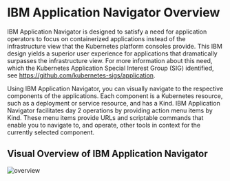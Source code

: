 # IBM Application Navigator Overview


IBM Application Navigator is designed to satisfy a need for application operators to focus on containerized applications instead of the infrastructure view that the Kubernetes platform consoles provide. This IBM design yields a superior user experience for applications that dramatically surpasses the infrastructure view. For more information about this need, which the Kubernetes Application Special Interest Group (SIG) identified, see https://github.com/kubernetes-sigs/application.

Using IBM Application Navigator, you can visually navigate to the respective components of the applications. Each component is a Kubernetes resource, such as a deployment or service resource, and has a Kind. IBM Application Navigator facilitates day 2 operations by providing action menu items by Kind. These menu items provide URLs and scriptable commands that enable you to navigate to, and operate, other tools in context for the currently selected component.

## Visual Overview of IBM Application Navigator 

![overview](https://github.com/IBM/appnav/blob/master/images/appnav-screens.png)
